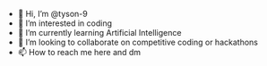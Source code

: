 - 👋 Hi, I’m @tyson-9
- 👀 I’m interested in coding
- 🌱 I’m currently learning Artificial Intelligence
- 💞️ I’m looking to collaborate on competitive coding or hackathons 
- 📫 How to reach me here and dm

<!---
tyson-9/tyson-9 is a ✨ special ✨ repository because its `README.md` (this file) appears on your GitHub profile.
You can click the Preview link to take a look at your changes.
--->
